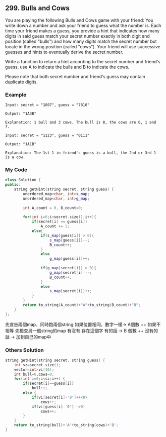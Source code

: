 ## 299. Bulls and Cows

You are playing the following Bulls and Cows game with your friend: You write down a number and ask your friend to guess what the number is. Each time your friend makes a guess, you provide a hint that indicates how many digits in said guess match your secret number exactly in both digit and position (called "bulls") and how many digits match the secret number but locate in the wrong position (called "cows"). Your friend will use successive guesses and hints to eventually derive the secret number.

Write a function to return a hint according to the secret number and friend's guess, use A to indicate the bulls and B to indicate the cows. 

Please note that both secret number and friend's guess may contain duplicate digits.

### Example
```
Input: secret = "1807", guess = "7810"

Output: "1A3B"

Explanation: 1 bull and 3 cows. The bull is 8, the cows are 0, 1 and 7.

Input: secret = "1123", guess = "0111"

Output: "1A1B"

Explanation: The 1st 1 in friend's guess is a bull, the 2nd or 3rd 1 is a cow.

```

### My Code
```C++
class Solution {
public:
    string getHint(string secret, string guess) {
        unordered_map<char, int>s_map;
        unordered_map<char, int>g_map;
        
        int A_count = 0, B_count=0;
        
        for(int i=0;i<secret.size();i++){
            if(secret[i] == guess[i])
                A_count += 1;
            else{
                if(s_map[guess[i]] > 0){
                    s_map[guess[i]]--;
                    B_count++;
                }
                else
                    g_map[guess[i]]++;
                
                if(g_map[secret[i]] > 0){
                    g_map[secret[i]]--;
                    B_count++;
                }
                else
                    s_map[secret[i]]++;
            }
        }
        return to_string(A_count)+"A"+to_string(B_count)+"B";
    }
};
```
先宣告兩個map，同時跑兩個string
如果位置相同，數字一樣-> A個數 ++
如果不相等 先檢查另一個string的map 有沒有 存在這個字
有的話 -> B 個數 ++ 
沒有的話 -> 加到自己的map中



### Others Solution
```C++
string getHint(string secret, string guess) {
    int sz=secret.size();
    vector<int>vi(10);
    int bull=0,cows=0;
    for(int i=0;i<sz;i++) {
        if(secret[i]==guess[i])
            bull++;
        else {
            if(vi[secret[i]-'0']++<0)
                cows++;
            if(vi[guess[i]-'0']-->0)
                cows++;
        }
    }
    return to_string(bull)+'A'+to_string(cows)+'B';
}
```


